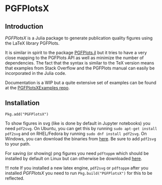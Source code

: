 # PGFPlotsX

## Introduction

*PGFPlotsX* is a Julia package to generate publication quality figures using the LaTeX library PGFPlots.

It is similar in spirit to the package [PGFPlots.jl](https://github.com/sisl/PGFPlots.jl) but it
tries to have a very close mapping to the PGFPlots API as well as minimize the number of dependencies.
The fact that the syntax is similar to the TeX version means that examples from Stack Overflow and the PGFPlots manual can
easily be incorporated in the Julia code.

Documentation is a WIP but a quite extensive set of examples can be found at the [PGFPlotsXExamples repo](https://github.com/KristofferC/PGFPlotsXExamples).

## Installation

```julia-repl
Pkg.add("PGFPlotsX")
```

To show figures in svg (like is done by default in Jupyter notebooks) you need `pdf2svg`. On Ubuntu, you can get this by running `sudo apt-get install pdf2svg` and on RHEL/Fedora by running `sudo dnf install pdf2svg`. On Windows, you can download the binaries from [here](http://www.cityinthesky.co.uk/opensource/pdf2svg/). Be sure to add `pdf2svg` to your path.

For saving (or showing) png figures you need `pdftoppm` which should be installed by default on Linux but can otherwise be downloaded [here](http://www.foolabs.com/xpdf/download.html).

!!! note
    If you installed a new latex engine, `pdf2svg` or `pdftoppm` after you installed *PGFPlotsX* you need to run `Pkg.build("PGFPlotsX")` for this to be reflected.

